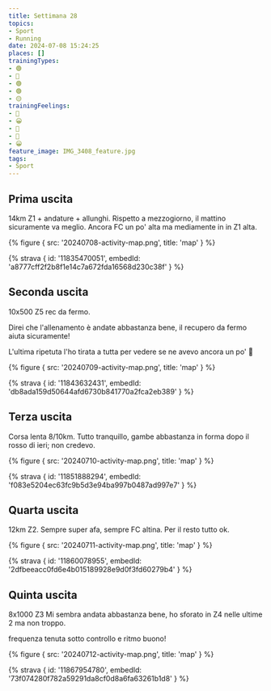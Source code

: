```yaml
---
title: Settimana 28
topics:
- Sport
- Running
date: 2024-07-08 15:24:25
places: []
trainingTypes:
- 🟢
- 🔴
- 🟢
- 🟢
- 🟡
trainingFeelings:
- 🙁
- 😀
- 🙂
- 🙂
- 😀
feature_image: IMG_3408_feature.jpg
tags:
- Sport
---
```


<!--more-->


## Prima uscita
14km Z1 + andature + allunghi.
Rispetto a mezzogiorno, il mattino sicuramente va meglio. Ancora FC un po' alta ma mediamente in in Z1 alta.

{% figure { src: '20240708-activity-map.png', title: 'map' } %}

{% strava { id: '11835470051', embedId: 'a8777cff2f2b8f1e14c7a672fda16568d230c38f' } %}

## Seconda uscita
10x500 Z5 rec da fermo.

Direi che l'allenamento è andate abbastanza bene, il recupero da fermo aiuta sicuramente!

L'ultima ripetuta l'ho tirata a tutta per vedere se ne avevo ancora un po' 😬

{% figure { src: '20240709-activity-map.png', title: 'map' } %}

{% strava { id: '11843632431', embedId: 'db8ada159d50644afd6730b841770a2fca2eb389' } %}

## Terza uscita
Corsa lenta 8/10km.
Tutto tranquillo, gambe abbastanza in forma dopo il rosso di ieri; non credevo.

{% figure { src: '20240710-activity-map.png', title: 'map' } %}

{% strava { id: '11851888294', embedId: 'f083e5204ec63fc9b5d3e94ba997b0487ad997e7' } %}

## Quarta uscita
12km Z2. Sempre super afa, sempre FC altina. Per il resto tutto ok.

{% figure { src: '20240711-activity-map.png', title: 'map' } %}

{% strava { id: '11860078955', embedId: '2dfbeeacc0fd6e4b015189928e9d0f3fd60279b4' } %}

## Quinta uscita
8x1000 Z3
Mi sembra andata abbastanza bene, ho sforato in Z4 nelle ultime 2 ma non troppo.

frequenza tenuta sotto controllo e ritmo buono!

{% figure { src: '20240712-activity-map.png', title: 'map' } %}

{% strava { id: '11867954780', embedId: '73f074280f782a59291da8cf0d8a6fa63261b1d8' } %}
